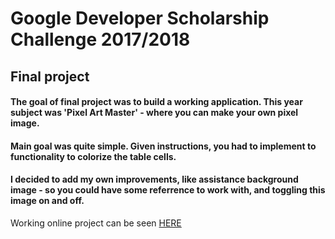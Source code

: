 # Google Developer Scholarship Challenge 2017/2018

## Final project

#### The goal of final project was to build a working application. This year subject was 'Pixel Art Master' - where you can make your own pixel image.
#### Main goal was quite simple. Given instructions, you had to implement to functionality to colorize the table cells. 
#### I decided to add my own improvements, like assistance background image - so you could have some referrence to work with, and toggling this image on and off.

Working online project can be seen [HERE](https://codepen.io/LukaszD/pen/GyybeO)




